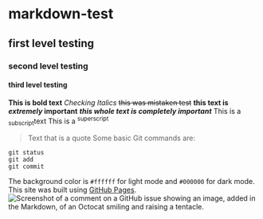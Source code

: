 # markdown-test
## first level testing
### second level testing
#### third level testing
**This is bold text**
_Checking Italics_
~~this was mistaken test~~
**this text is _extremely_ important**
***this whole text is completely important***
This is a <sub>subscript</sub>text
This is a <sup> superscript </sup> 
> Text that is a quote
Some basic Git commands are:
```
git status
git add
git commit
```
The background color is `#ffffff` for light mode and `#000000` for dark mode.
This site was built using [GitHub Pages](https://pages.github.com/).
![Screenshot of a comment on a GitHub issue showing an image, added in the Markdown, of an Octocat smiling and raising a tentacle.](https://myoctocat.com/assets/images/base-octocat.svg)




